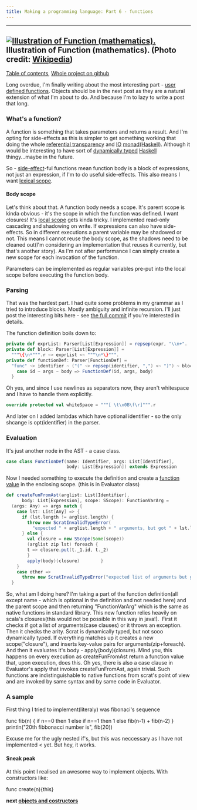 ```yaml
---
title: Making a programming language: Part 6 - functions
---
```


  --------------------
  [![Illustration of Function (mathematics).](http://upload.wikimedia.org/wikipedia/commons/thumb/8/8a/Function_illustration.svg/200px-Function_illustration.svg.png)](http://commons.wikipedia.org/wiki/File%3AFunction_illustration.svg)
  Illustration of Function (mathematics). (Photo credit: [Wikipedia](http://commons.wikipedia.org/wiki/File%3AFunction_illustration.svg))
  --------------------

[Table of contents](/posts/2012-08-29-creating-a-language-1.html),
[Whole project on github](https://github.com/edofic/scrat-lang)

Long overdue, I'm finally writing about the most interesting part -
[user defined functions](http://en.wikipedia.org/wiki/User-defined_function "User-defined function").
Objects should be in the next post as they are a natural extension of
what I'm about to do. And because I'm to lazy to write a post that
long.

### What's a function?

A function is something that takes parameters and returns a result. And
I'm opting for side-effects as this is simpler to get something working
that doing the whole [referential
transparency](http://en.wikipedia.org/wiki/Referential_transparency_%28computer_science%29 "Referential transparency (computer science)")
and
[IO](http://en.wikipedia.org/wiki/Io_%28programming_language%29 "Io (programming language)")
[monad(Haskell)](http://en.wikipedia.org/wiki/Monad_%28functional_programming%29 "Monad (functional programming)").
Although it would be interesting to have sort of [dynamically
typed](http://en.wikipedia.org/wiki/Type_system "Type system")
[Haskell](http://haskell.org/ "Haskell (programming language)")
thingy...maybe in the future. 

So -
[side-effect](http://en.wikipedia.org/wiki/Side_effect_%28computer_science%29 "Side effect (computer science)")-ful
functions mean function body is a block of expressions, not just an
expression, if I'm to do useful side-effects. This also means I want
[lexical
scope](http://en.wikipedia.org/wiki/Scope_%28computer_science%29 "Scope (computer science)"). 

#### Body scope

Let's think about that. A function body needs a scope. It's parent scope
is kinda obvious - it's the scope in which the function was defined. I
want closures! It's [local
scope](http://en.wikipedia.org/wiki/Local_variable "Local variable")
gets kinda tricky. I implemented read-only cascading and shadowing on
write. If expressions can also have side-effects. So in different
executions a parent variable may be shadowed or not. This means I cannot
reuse the body scope, as the shadows need to be cleaned out(I'm
considering an implementation that reuses it currently, but that's
another story). As I'm not after performance I can simply create a new
scope for each invocation of the function. 

Parameters can be implemented as regular variables pre-put into the
local scope before executing the function body. 

### Parsing

That was the hardest part. I had quite some problems in my grammar as I
tried to introduce blocks. Mostly ambiguity and infinite recursion. I'll
just post the interesting bits here - see [the full
commit](https://github.com/edofic/scrat-lang/commit/181d513801567cb51e7ebc5637d1a64913290b13) if
you're interested in details.

The function definition boils down to: 
```scala
private def exprList: Parser[List[Expression]] = repsep(expr, "\\n+".
private def block: Parser[List[Expression]] = 
  """\{\n*""".r ~> exprList <~ """\n*\}""".
private def functionDef: Parser[FunctionDef] = 
  "func" ~> identifier ~ ("(" ~> repsep(identifier, ",") <~ ")") ~ block ^^ {
    case id ~ args ~ body => FunctionDef(id, args, body)
  }
```

Oh yes, and since I use newlines as separators now, they aren't
whitespace and I have to handle them explicitly. 
```scala
override protected val whiteSpace = """[ \t\x0B\f\r]""".r
```

And later on I added lambdas which have optional identifier - so the
only shcange is opt(identifier) in the parser.

### Evaluation

It's just another node in the AST - a case class. 
```scala
case class FunctionDef(name: Identifier, args: List[Identifier], 
                       body: List[Expression]) extends Expression
```

Now I needed something to execute the definition and create a [function
value](http://en.wikipedia.org/wiki/Function_%28mathematics%29 "Function (mathematics)")
in the enclosing scope. (this is in Evaluator class)
```scala
def createFunFromAst(arglist: List[Identifier], 
      body: List[Expression], scope: SScope): FunctionVarArg = 
  (args: Any) => args match {
    case lst: List[Any] => {
      if (lst.length != arglist.length) {
        throw new ScratInvalidTypeError(
          "expected " + arglist.length + " arguments, but got " + lst.length)
      } else {
        val closure = new SScope(Some(scope))
        (arglist zip lst) foreach {
        t => closure.put(t._1.id, t._2)
        }
        apply(body)(closure)        }
    }
    case other => 
      throw new ScratInvalidTypeError("expected list of arguments but got" + other)
  }
```
So, what am I doing here? I'm taking a part of the function
definition(all except name - which is optional in the definition and not
needed here) and the parent scope and then returning "FunctionVarArg"
which is the same as native functions in standard library. This new
function relies heavily on scala's closures(this would not be possible
in this way in java!).  First it checks if got a list of arguments(case
clauses) or it throws an exception. Then it checks the arity. Scrat is
dynamically typed, but not sooo dynamically typed. If everything matches
up it creates a new scope("closure"), and inserts key-value pairs for
arguments(zip+foreach). And then it evaluates it's body -
apply(body)(closure). Mind you, this happens on every execution as
createFunFromAst return a function value that, upon execution, does
this.
Oh yes, there is also a case clause in Evaluator's apply that invokes
createFunFromAst, again trivial.
Such functions are indistinguishable to native functions from scrat's
point of view and are invoked by same syntax and by same code in
Evaluator.

### A sample

First thing I tried to implement(literaly) was fibonaci's sequence 

  func fib(n) { if n==0 then 1 else if n==1 then 1 else fib(n-1) + fib(n-2) }
  println("20th fibbonacci number is", fib(20))

Excuse me for the ugly nested if's, but this was neccessary as I have
not implemented < yet. But hey, it works.

#### Sneak peak

At this point I realised an awesome way to implement objects. With
constructors like:

  func create(n){this}

**next [objects and costructors](/posts/2012-09-27-creating-a-language-7a.html)**
